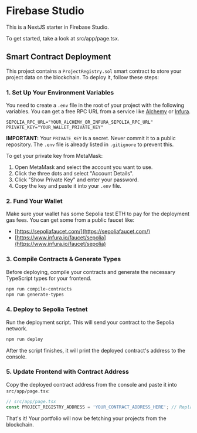 # Firebase Studio

This is a NextJS starter in Firebase Studio.

To get started, take a look at src/app/page.tsx.

## Smart Contract Deployment

This project contains a `ProjectRegistry.sol` smart contract to store your project data on the blockchain. To deploy it, follow these steps:

### 1. Set Up Your Environment Variables

You need to create a `.env` file in the root of your project with the following variables. You can get a free RPC URL from a service like [Alchemy](https://www.alchemy.com/) or [Infura](https://www.infura.io/).

```
SEPOLIA_RPC_URL="YOUR_ALCHEMY_OR_INFURA_SEPOLIA_RPC_URL"
PRIVATE_KEY="YOUR_WALLET_PRIVATE_KEY"
```

**IMPORTANT:** Your `PRIVATE_KEY` is a secret. Never commit it to a public repository. The `.env` file is already listed in `.gitignore` to prevent this.

To get your private key from MetaMask:
1. Open MetaMask and select the account you want to use.
2. Click the three dots and select "Account Details".
3. Click "Show Private Key" and enter your password.
4. Copy the key and paste it into your `.env` file.

### 2. Fund Your Wallet

Make sure your wallet has some Sepolia test ETH to pay for the deployment gas fees. You can get some from a public faucet like:
- [https://sepoliafaucet.com/](https://sepoliafaucet.com/)
- [https://www.infura.io/faucet/sepolia](https://www.infura.io/faucet/sepolia)

### 3. Compile Contracts & Generate Types

Before deploying, compile your contracts and generate the necessary TypeScript types for your frontend.

```bash
npm run compile-contracts
npm run generate-types
```

### 4. Deploy to Sepolia Testnet

Run the deployment script. This will send your contract to the Sepolia network.

```bash
npm run deploy
```

After the script finishes, it will print the deployed contract's address to the console.

### 5. Update Frontend with Contract Address

Copy the deployed contract address from the console and paste it into `src/app/page.tsx`:

```typescript
// src/app/page.tsx
const PROJECT_REGISTRY_ADDRESS = 'YOUR_CONTRACT_ADDRESS_HERE'; // Replace with your new address
```

That's it! Your portfolio will now be fetching your projects from the blockchain.
